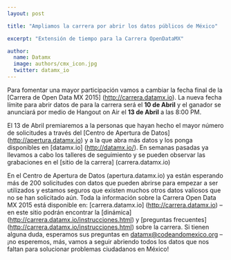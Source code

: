```yaml
---
layout: post

title: "Ampliamos la carrera por abrir los datos públicos de México"

excerpt: "Extensión de tiempo para la Carrera OpenDataMX"

author:
  name: Datamx
  image: authors/cmx_icon.jpg
  twitter: datamx_io
---
```


Para fomentar una mayor participación vamos a cambiar la fecha final de la [Carrera de Open Data MX 2015] (http://carrera.datamx.io). La nueva fecha límite para abrir datos de para la carrera será el **10 de Abril** y el ganador se anunciará por medio de Hangout on Air el **13 de Abril** a las 8:00 PM. 

El 13 de Abril premiaremos a la personas que hayan hecho el mayor número de solicitudes a través del [Centro de Apertura de Datos] (http://apertura.datamx.io) y a la que abra más datos y los ponga disponibles en [datamx.io] (http://datamx.io/). En semanas pasadas ya llevamos a cabo los talleres de seguimiento y se pueden observar las grabaciones en el [sitio de la carrera] (carrera.datamx.io)

En el Centro de Apertura de Datos (apertura.datamx.io) ya están esperando más de 200 solicitudes con datos que pueden abrirse para empezar a ser utilizados y estamos seguros que existen muchos otros datos valiosos que no se han solicitado aún. Toda la información sobre la Carrera Open Data MX 2015 está disponible en: [carrera.datamx.io] (http://carrera.datamx.io) – en este sitio podrán encontrar la [dinámica] (http://carrera.datamx.io/instrucciones.html) y [preguntas frecuentes] (http://carrera.datamx.io/instrucciones.html) sobre la carrera. Si tienen alguna duda, esperamos sus preguntas en datamx@codeandomexico.org –¡no esperemos, más, vamos a seguir abriendo todos los datos que nos faltan para solucionar problemas ciudadanos en México!
